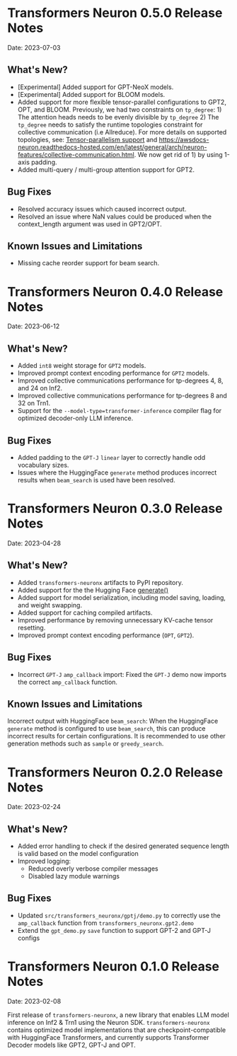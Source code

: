 # Transformers Neuron 0.5.0 Release Notes

Date: 2023-07-03

## What's New?

- [Experimental] Added support for GPT-NeoX models.
- [Experimental] Added support for BLOOM models.
- Added support for more flexible tensor-parallel configurations to GPT2, OPT, and BLOOM. Previously, we had two constraints on `tp_degree`: 1) The attention heads needs to be evenly divisible by `tp_degree` 2) The `tp_degree` needs to satisfy the runtime topologies constraint for collective communication (i.e Allreduce). For more details on supported topologies, see: [Tensor-parallelism support](README.md#tensor-parallelism-support) and https://awsdocs-neuron.readthedocs-hosted.com/en/latest/general/arch/neuron-features/collective-communication.html. We now get rid of 1) by using 1-axis padding.
- Added multi-query / multi-group attention support for GPT2.

## Bug Fixes

- Resolved accuracy issues which caused incorrect output.
- Resolved an issue where NaN values could be produced when the context_length argument was used in GPT2/OPT.

## Known Issues and Limitations

- Missing cache reorder support for beam search. 

# Transformers Neuron 0.4.0 Release Notes

Date: 2023-06-12

## What's New?

- Added ``int8`` weight storage for `GPT2` models.
- Improved prompt context encoding performance for `GPT2` models.
- Improved collective communications performance for tp-degrees 4, 8, and 24 on Inf2.
- Improved collective communications performance for tp-degrees 8 and 32 on Trn1.
- Support for the ``--model-type=transformer-inference`` compiler flag for optimized decoder-only LLM inference.

## Bug Fixes

- Added padding to the `GPT-J` ``linear`` layer to correctly handle odd vocabulary sizes.
- Issues where the HuggingFace `generate` method produces incorrect results when
`beam_search` is used have been resolved.


# Transformers Neuron 0.3.0 Release Notes

Date: 2023-04-28

## What's New?

- Added ``transformers-neuronx`` artifacts to PyPI repository.
- Added support for the the Hugging Face [generate()](https://huggingface.co/docs/transformers/v4.28.1/en/main_classes/text_generation#transformers.GenerationMixin.generate)
- Added support for model serialization, including model saving, loading, and
  weight swapping.
- Added support for caching compiled artifacts.
- Improved performance by removing unnecessary KV-cache tensor resetting.
- Improved prompt context encoding performance (`OPT`, `GPT2`).

## Bug Fixes

- Incorrect `GPT-J` ``amp_callback`` import: Fixed the `GPT-J` demo now imports the correct ``amp_callback`` function.

## Known Issues and Limitations

Incorrect output with HuggingFace `beam_search`: When the HuggingFace `generate` method is configured to use `beam_search`, this
can produce incorrect results for certain configurations. It is recommended to
use other generation methods such as `sample` or `greedy_search`.


# Transformers Neuron 0.2.0 Release Notes

Date: 2023-02-24

## What's New?
	 
- Added error handling to check if the desired generated sequence length is valid based on the model configuration
- Improved logging:
   - Reduced overly verbose compiler messages
   - Disabled lazy module warnings
	 
## Bug Fixes

- Updated `src/transformers_neuronx/gptj/demo.py` to correctly use the `amp_callback` function from `transformers_neuronx.gpt2.demo` 
- Extend the `gpt_demo.py` `save` function to support GPT-2 and GPT-J configs
	 
# Transformers Neuron 0.1.0 Release Notes

Date: 2023-02-08

First release of `transformers-neuronx`, a new library that enables LLM model inference on Inf2 & Trn1 using the Neuron SDK. `transformers-neuronx` contains optimized model implementations that are checkpoint-compatible with HuggingFace Transformers, and currently supports Transformer Decoder models like GPT2, GPT-J and OPT.